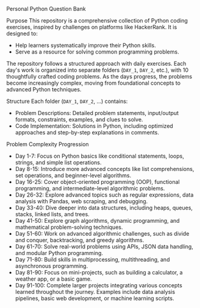 Personal Python Question Bank

Purpose
This repository is a comprehensive collection of Python coding exercises, inspired by challenges on platforms like HackerRank. It is designed to:
- Help learners systematically improve their Python skills.
- Serve as a resource for solving common programming problems.

The repository follows a structured approach with daily exercises. Each day's work is organized into separate folders (`DAY_1`, `DAY_2`, etc.), with 10 thoughtfully crafted coding problems. As the days progress, the problems become increasingly complex, moving from foundational concepts to advanced Python techniques.

Structure
Each folder (`DAY_1`, `DAY_2`, ...) contains:
- Problem Descriptions: Detailed problem statements, input/output formats, constraints, examples, and clues to solve.
- Code Implementation: Solutions in Python, including optimized approaches and step-by-step explanations in comments.

Problem Complexity Progression
- Day 1-7: Focus on Python basics like conditional statements, loops, strings, and simple list operations.
- Day 8-15: Introduce more advanced concepts like list comprehensions, set operations, and beginner-level algorithms.
- Day 16-25: Cover object-oriented programming (OOP), functional programming, and intermediate-level algorithmic problems.
- Day 26-32: Explore advanced topics such as regular expressions, data analysis with Pandas, web scraping, and debugging.
- Day 33-40: Dive deeper into data structures, including heaps, queues, stacks, linked lists, and trees.
- Day 41-50: Explore graph algorithms, dynamic programming, and mathematical problem-solving techniques.
- Day 51-60: Work on advanced algorithmic challenges, such as divide and conquer, backtracking, and greedy algorithms.
- Day 61-70: Solve real-world problems using APIs, JSON data handling, and modular Python programming.
- Day 71-80: Build skills in multiprocessing, multithreading, and asynchronous programming.
- Day 81-90: Focus on mini-projects, such as building a calculator, a weather app, or a basic game.
- Day 91-100: Complete larger projects integrating various concepts learned throughout the journey. Examples include data analysis pipelines, basic web development, or machine learning scripts.
